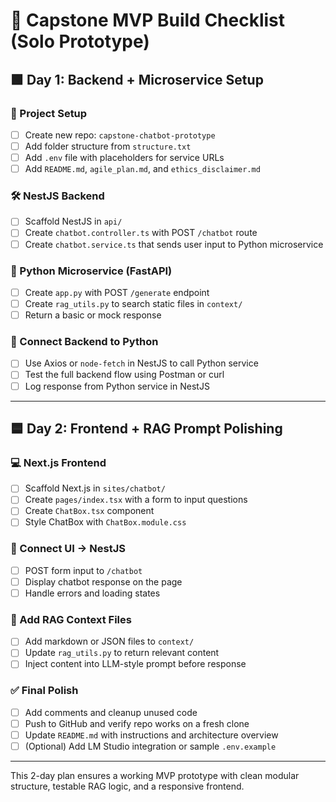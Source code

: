 # 🚧 Capstone MVP Build Checklist (Solo Prototype)

## 🟩 Day 1: Backend + Microservice Setup

### 🧱 Project Setup
- [ ] Create new repo: `capstone-chatbot-prototype`
- [ ] Add folder structure from `structure.txt`
- [ ] Add `.env` file with placeholders for service URLs
- [ ] Add `README.md`, `agile_plan.md`, and `ethics_disclaimer.md`

### 🛠️ NestJS Backend
- [ ] Scaffold NestJS in `api/`
- [ ] Create `chatbot.controller.ts` with POST `/chatbot` route
- [ ] Create `chatbot.service.ts` that sends user input to Python microservice

### 🧠 Python Microservice (FastAPI)
- [ ] Create `app.py` with POST `/generate` endpoint
- [ ] Create `rag_utils.py` to search static files in `context/`
- [ ] Return a basic or mock response

### 🔗 Connect Backend to Python
- [ ] Use Axios or `node-fetch` in NestJS to call Python service
- [ ] Test the full backend flow using Postman or curl
- [ ] Log response from Python service in NestJS

---

## 🟦 Day 2: Frontend + RAG Prompt Polishing

### 💻 Next.js Frontend
- [ ] Scaffold Next.js in `sites/chatbot/`
- [ ] Create `pages/index.tsx` with a form to input questions
- [ ] Create `ChatBox.tsx` component
- [ ] Style ChatBox with `ChatBox.module.css`

### 🔁 Connect UI → NestJS
- [ ] POST form input to `/chatbot`
- [ ] Display chatbot response on the page
- [ ] Handle errors and loading states

### 📄 Add RAG Context Files
- [ ] Add markdown or JSON files to `context/`
- [ ] Update `rag_utils.py` to return relevant content
- [ ] Inject content into LLM-style prompt before response

### ✅ Final Polish
- [ ] Add comments and cleanup unused code
- [ ] Push to GitHub and verify repo works on a fresh clone
- [ ] Update `README.md` with instructions and architecture overview
- [ ] (Optional) Add LM Studio integration or sample `.env.example`

---

This 2-day plan ensures a working MVP prototype with clean modular structure, testable RAG logic, and a responsive frontend.

